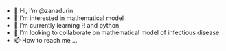 - 👋 Hi, I’m @zanadurin
- 👀 I’m interested in mathematical model
- 🌱 I’m currently learning R and python
- 💞️ I’m looking to collaborate on mathematical model of infectious disease
- 📫 How to reach me ...

<!---
zanadurin/zanadurin is a ✨ special ✨ repository because its `README.md` (this file) appears on your GitHub profile.
You can click the Preview link to take a look at your changes.
--->
